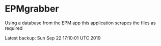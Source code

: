 # EPMgrabber
Using a database from the EPM app this application scrapes the files as required


Latest backup: Sun Sep 22 17:10:01 UTC 2019
